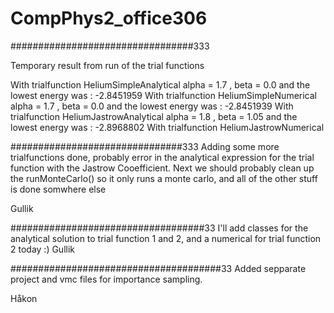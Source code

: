 # CompPhys2_office306

#################################333

Temporary result from run of the trial functions

With trialfunction HeliumSimpleAnalytical
alpha =  1.7 , beta =  0.0  and the lowest energy was :  -2.8451959
With trialfunction HeliumSimpleNumerical
alpha =  1.7 , beta =  0.0  and the lowest energy was :  -2.8451939
With trialfunction HeliumJastrowAnalytical
alpha =  1.8 , beta =  1.05  and the lowest energy was :  -2.8968802
With trialfunction HeliumJastrowNumerical


###############################333
Adding some more trialfunctions done, probably error in the analytical expression for the trial function with the Jastrow Cooefficient. Next we should probably clean up the runMonteCarlo() so it only runs a monte carlo, and all of the other stuff is done somwhere else

Gullik

###################################33
I'll add classes for the analytical solution to trial function 1 and 2, and a numerical for trial function 2 today :)
Gullik

######################################33
Added sepparate project and vmc files for importance sampling.

Håkon



